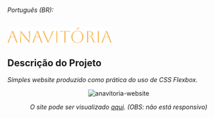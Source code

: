 ###### Português (BR):

<img height="35" alt="titulo da banda" src="assets-readme/logo-anavitoria.png">

<section>
  <h2>Descrição do Projeto</h2>
  <p><em>Simples website produzido como prática do uso de CSS Flexbox.</em></p>
</section>

<div align="center">
  <img height="400" alt="anavitoria-website" src="assets-readme/anavitoria-site.gif">
  <p><em>O site pode ser visualizado <a href="https://anavitoria-website.vercel.app/">aqui</a>. (OBS: não está responsivo)</em></p>
</div>
